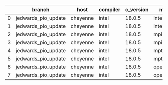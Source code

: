 |    | branch              | host     | compiler   | c_version   | mpi      | m_version   | o_g   | os    | build   | u_pass   | u_fail   | s_pass   | s_fail   | e_pass   | e_fail   |   nuopc_pass |   nuopc_fail | hash                                                                                                       | modified            |
|----|---------------------|----------|------------|-------------|----------|-------------|-------|-------|---------|----------|----------|----------|----------|----------|----------|--------------|--------------|------------------------------------------------------------------------------------------------------------|---------------------|
|  0 | jedwards_pio_update | cheyenne | intel      | 18.0.5      | intelmpi | 2018.4.274  | O     | Linux | Pass    | 9033     | 0        | 49       | 0        | 80       | 0        |           50 |            0 | [artifacts](https://github.com/esmf-org/esmf-test-artifacts/tree/ca3b505221d3dbad390aaea1db6bef645210c94f) | 02/23/2022_14:27:44 |
|  1 | jedwards_pio_update | cheyenne | intel      | 18.0.5      | intelmpi | 2018.4.274  | g     | Linux | Pass    | 13657    | 0        | 49       | 0        | 80       | 0        |           50 |            0 | [artifacts](https://github.com/esmf-org/esmf-test-artifacts/tree/72a48f29eaa8b690f83b2223ea60be87c4698e79) | 02/23/2022_14:27:44 |
|  2 | jedwards_pio_update | cheyenne | intel      | 18.0.5      | mpiuni   | none        | O     | Linux | Fail    | fail     | fail     | fail     | fail     | fail     | fail     |            0 |           50 | [artifacts](https://github.com/esmf-org/esmf-test-artifacts/tree/bfa3497e17d5f3a0ba153c1e17d9452e83afbdf2) | 02/23/2022_14:27:44 |
|  3 | jedwards_pio_update | cheyenne | intel      | 18.0.5      | mpiuni   | none        | g     | Linux | Fail    | fail     | fail     | fail     | fail     | fail     | fail     |            0 |           50 | [artifacts](https://github.com/esmf-org/esmf-test-artifacts/tree/898fb42d2482759778f3730abcbfeb9a46805282) | 02/23/2022_14:27:44 |
|  4 | jedwards_pio_update | cheyenne | intel      | 18.0.5      | mpt      | 2.19        | O     | Linux | Pass    | 9033     | 0        | 49       | 0        | 80       | 0        |            0 |           50 | [artifacts](https://github.com/esmf-org/esmf-test-artifacts/tree/ba126b6b78ec612bea2cdf5783b9dc9002de4e45) | 02/23/2022_14:27:44 |
|  5 | jedwards_pio_update | cheyenne | intel      | 18.0.5      | mpt      | 2.19        | g     | Linux | Pass    | 13657    | 0        | 49       | 0        | 80       | 0        |            0 |           50 | [artifacts](https://github.com/esmf-org/esmf-test-artifacts/tree/939e445bb1d1241590e8ec1980f7aafe0534dfff) | 02/23/2022_14:27:44 |
|  6 | jedwards_pio_update | cheyenne | intel      | 18.0.5      | openmpi  | 3.1.4       | O     | Linux | Pass    | 9033     | 0        | 49       | 0        | 80       | 0        |           50 |            0 | [artifacts](https://github.com/esmf-org/esmf-test-artifacts/tree/5e3d9e36d3278bceaa62690677208a3e0e294024) | 02/23/2022_14:27:44 |
|  7 | jedwards_pio_update | cheyenne | intel      | 18.0.5      | openmpi  | 3.1.4       | g     | Linux | Pass    | 13657    | 0        | 49       | 0        | 80       | 0        |           50 |            0 | [artifacts](https://github.com/esmf-org/esmf-test-artifacts/tree/6929cd3788a556473f899ea4a3555849ce600d38) | 02/23/2022_14:27:44 |